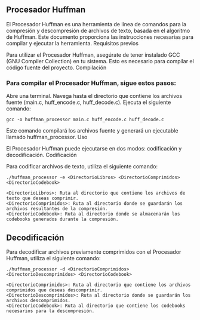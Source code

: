 ## Procesador Huffman

El Procesador Huffman es una herramienta de línea de comandos para la compresión y descompresión de archivos de texto, basada en el algoritmo de Huffman. Este documento proporciona las instrucciones necesarias para compilar y ejecutar la herramienta.
Requisitos previos

Para utilizar el Procesador Huffman, asegúrate de tener instalado GCC (GNU Compiler Collection) en tu sistema. Esto es necesario para compilar el código fuente del proyecto.
Compilación

### Para compilar el Procesador Huffman, sigue estos pasos:
Abre una terminal.
Navega hasta el directorio que contiene los archivos fuente (main.c, huff_encode.c, huff_decode.c).
Ejecuta el siguiente comando:

```
gcc -o huffman_processor main.c huff_encode.c huff_decode.c
```

Este comando compilará los archivos fuente y generará un ejecutable llamado huffman_processor.
Uso

El Procesador Huffman puede ejecutarse en dos modos: codificación y decodificación.
Codificación

Para codificar archivos de texto, utiliza el siguiente comando:

```
./huffman_processor -e <DirectorioLibros> <DirectorioComprimidos> <DirectorioCodebook>
```

    <DirectorioLibros>: Ruta al directorio que contiene los archivos de texto que deseas comprimir.
    <DirectorioComprimidos>: Ruta al directorio donde se guardarán los archivos resultantes de la compresión.
    <DirectorioCodebook>: Ruta al directorio donde se almacenarán los codebooks generados durante la compresión.


## Decodificación

Para decodificar archivos previamente comprimidos con el Procesador Huffman, utiliza el siguiente comando:

```
./huffman_processor -d <DirectorioComprimidos> <DirectorioDescomprimidos> <DirectorioCodebook>
```

    <DirectorioComprimidos>: Ruta al directorio que contiene los archivos comprimidos que deseas descomprimir.
    <DirectorioDescomprimidos>: Ruta al directorio donde se guardarán los archivos descomprimidos.
    <DirectorioCodebook>: Ruta al directorio que contiene los codebooks necesarios para la descompresión.
